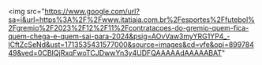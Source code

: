 <img src="https://www.google.com/url?sa=i&url=https%3A%2F%2Fwww.itatiaia.com.br%2Fesportes%2Ffutebol%2Fgremio%2F2023%2F12%2F11%2Fcontratacoes-do-gremio-quem-fica-quem-chega-e-quem-sai-para-2024&psig=AOvVaw3myYRG1YP4_-lCftZcSeNd&ust=1713535431577000&source=images&cd=vfe&opi=89978449&ved=0CBIQjRxqFwoTCJDwwYn3y4UDFQAAAAAdAAAAABAT"
